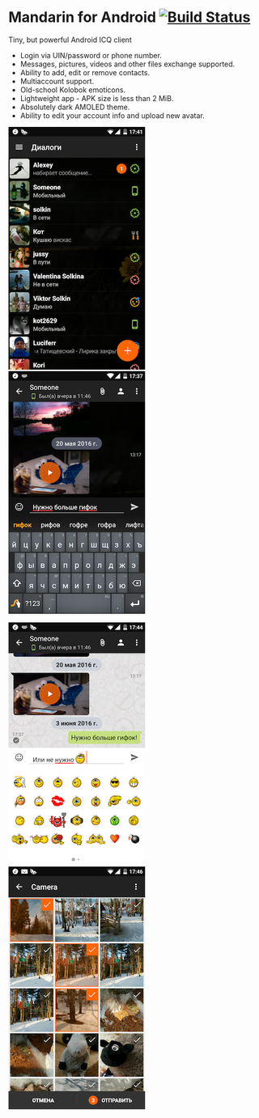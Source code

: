 # Mandarin for Android [![Build Status](https://travis-ci.org/solkin/mandarin-android.svg?branch=master)](https://travis-ci.org/solkin/mandarin-android)
Tiny, but powerful Android ICQ client

* Login via UIN/password or phone number.
* Messages, pictures, videos and other files exchange supported.
* Ability to add, edit or remove contacts. 
* Multiaccount support.
* Old-school Kolobok emoticons.
* Lightweight app - APK size is less than 2 MiB.
* Absolutely dark AMOLED theme.
* Ability to edit your account info and upload new avatar.

![Screenshot](art/dialogs.png "Dialogs")
![Screenshot](art/chat.png "Chat")

![Screenshot](art/input.png "Message input")
![Screenshot](art/gallery.png "Gallery")
